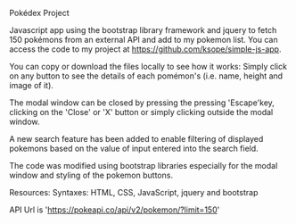 Pokédex Project

Javascript app using the bootstrap library framework and jquery to fetch 150 pokémons from an external API and add to my pokemon list. You can access the code to my project at https://github.com/ksope/simple-js-app.

You can copy or download the files locally to see how it works: Simply click on any button to see the details of each pomémon's (i.e. name, height and image of it).

The modal window can be closed by pressing the pressing 'Escape'key, clicking on the 'Close' or 'X' button or simply clicking outside the modal window.

A new search feature has been added to enable filtering of displayed pokemons based on the value of input entered into the search field.

The code was modified using bootstrap libraries especially for the modal window and styling of the pokemon buttons.

Resources:
Syntaxes: HTML, CSS, JavaScript, jquery and bootstrap

API Url is 'https://pokeapi.co/api/v2/pokemon/?limit=150' 

